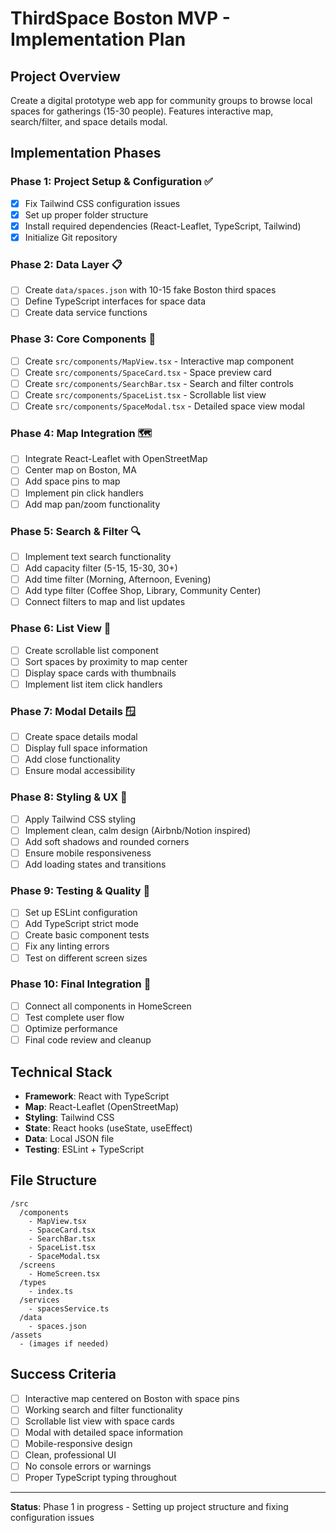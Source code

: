 # ThirdSpace Boston MVP - Implementation Plan

## Project Overview
Create a digital prototype web app for community groups to browse local spaces for gatherings (15-30 people). Features interactive map, search/filter, and space details modal.

## Implementation Phases

### Phase 1: Project Setup & Configuration ✅
- [x] Fix Tailwind CSS configuration issues
- [x] Set up proper folder structure
- [x] Install required dependencies (React-Leaflet, TypeScript, Tailwind)
- [x] Initialize Git repository

### Phase 2: Data Layer 📋
- [ ] Create `data/spaces.json` with 10-15 fake Boston third spaces
- [ ] Define TypeScript interfaces for space data
- [ ] Create data service functions

### Phase 3: Core Components 🧩
- [ ] Create `src/components/MapView.tsx` - Interactive map component
- [ ] Create `src/components/SpaceCard.tsx` - Space preview card
- [ ] Create `src/components/SearchBar.tsx` - Search and filter controls
- [ ] Create `src/components/SpaceList.tsx` - Scrollable list view
- [ ] Create `src/components/SpaceModal.tsx` - Detailed space view modal

### Phase 4: Map Integration 🗺️
- [ ] Integrate React-Leaflet with OpenStreetMap
- [ ] Center map on Boston, MA
- [ ] Add space pins to map
- [ ] Implement pin click handlers
- [ ] Add map pan/zoom functionality

### Phase 5: Search & Filter 🔍
- [ ] Implement text search functionality
- [ ] Add capacity filter (5-15, 15-30, 30+)
- [ ] Add time filter (Morning, Afternoon, Evening)
- [ ] Add type filter (Coffee Shop, Library, Community Center)
- [ ] Connect filters to map and list updates

### Phase 6: List View 📝
- [ ] Create scrollable list component
- [ ] Sort spaces by proximity to map center
- [ ] Display space cards with thumbnails
- [ ] Implement list item click handlers

### Phase 7: Modal Details 🪟
- [ ] Create space details modal
- [ ] Display full space information
- [ ] Add close functionality
- [ ] Ensure modal accessibility

### Phase 8: Styling & UX 🎨
- [ ] Apply Tailwind CSS styling
- [ ] Implement clean, calm design (Airbnb/Notion inspired)
- [ ] Add soft shadows and rounded corners
- [ ] Ensure mobile responsiveness
- [ ] Add loading states and transitions

### Phase 9: Testing & Quality 🧪
- [ ] Set up ESLint configuration
- [ ] Add TypeScript strict mode
- [ ] Create basic component tests
- [ ] Fix any linting errors
- [ ] Test on different screen sizes

### Phase 10: Final Integration 🔗
- [ ] Connect all components in HomeScreen
- [ ] Test complete user flow
- [ ] Optimize performance
- [ ] Final code review and cleanup

## Technical Stack
- **Framework**: React with TypeScript
- **Map**: React-Leaflet (OpenStreetMap)
- **Styling**: Tailwind CSS
- **State**: React hooks (useState, useEffect)
- **Data**: Local JSON file
- **Testing**: ESLint + TypeScript

## File Structure
```
/src
  /components
    - MapView.tsx
    - SpaceCard.tsx
    - SearchBar.tsx
    - SpaceList.tsx
    - SpaceModal.tsx
  /screens
    - HomeScreen.tsx
  /types
    - index.ts
  /services
    - spacesService.ts
  /data
    - spaces.json
/assets
  - (images if needed)
```

## Success Criteria
- [ ] Interactive map centered on Boston with space pins
- [ ] Working search and filter functionality
- [ ] Scrollable list view with space cards
- [ ] Modal with detailed space information
- [ ] Mobile-responsive design
- [ ] Clean, professional UI
- [ ] No console errors or warnings
- [ ] Proper TypeScript typing throughout

---

**Status**: Phase 1 in progress - Setting up project structure and fixing configuration issues